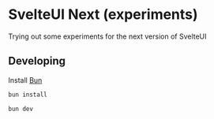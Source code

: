 # SvelteUI Next (experiments)

Trying out some experiments for the next version of SvelteUI

## Developing

Install [Bun](https://bun.sh/) 

```bash
bun install
```

```bash
bun dev
```
